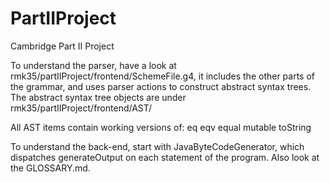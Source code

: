 # PartIIProject
Cambridge Part II Project

To understand the parser, have a look at
rmk35/partIIProject/frontend/SchemeFile.g4, it includes the other parts of the
grammar, and uses parser actions to construct abstract syntax trees. The
abstract syntax tree objects are under rmk35/partIIProject/frontend/AST/

All AST items contain working versions of:
  eq
  eqv
  equal
  mutable
  toString

To understand the back-end, start with JavaByteCodeGenerator, which
dispatches generateOutput on each statement of the program. Also look
at the GLOSSARY.md.
